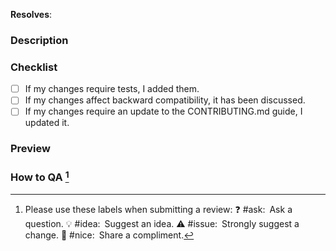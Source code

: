 <!-- Please use a Conventional Commit in your PR title -->
<!-- https://conventionalcommits.org -->
<!-- e.g. "feat: support new field type" -->

**Resolves**: <!-- GitHub or Linear issue (e.g. #123, DT-123) -->

### Description

<!-- Describe your changes in detail. -->
<!-- Why is this change required? -->
<!-- What problem does it solve? -->

### Checklist

<!-- Put an `x` in all the boxes that apply. -->
<!-- Don't hesitate to ask for help! -->

- [ ] If my changes require tests, I added them.
- [ ] If my changes affect backward compatibility, it has been discussed.
- [ ] If my changes require an update to the CONTRIBUTING.md guide, I updated it.

### Preview

<!-- If your changes are visual, screenshots or videos are welcome! -->

### How to QA [^1]

<!-- When relevant, describe how to QA your changes. -->

<!-- Your favorite emoji is welcome to close your PR! -->

<!-- A note for reviewers: -->

[^1]:
	Please use these labels when submitting a review:
	:question: #ask:&ensp;Ask a question.
	:bulb: #idea:&ensp;Suggest an idea.
	:warning: #issue:&ensp;Strongly suggest a change.
	:tada: #nice:&ensp;Share a compliment.